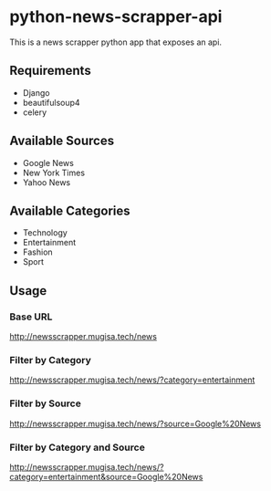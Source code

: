 # python-news-scrapper-api

This is a news scrapper python app that exposes an api.

## Requirements
- Django
- beautifulsoup4
- celery

## Available Sources
- Google News
- New York Times
- Yahoo News

## Available Categories
- Technology
- Entertainment
- Fashion
- Sport

## Usage

### Base URL
http://newsscrapper.mugisa.tech/news

### Filter by Category
http://newsscrapper.mugisa.tech/news/?category=entertainment

### Filter by Source
http://newsscrapper.mugisa.tech/news/?source=Google%20News

### Filter by Category and Source
http://newsscrapper.mugisa.tech/news/?category=entertainment&source=Google%20News

